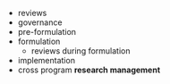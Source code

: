 - reviews 
- governance 
- pre-formulation
- formulation
	- reviews during formulation
- implementation
- cross program **research management** 